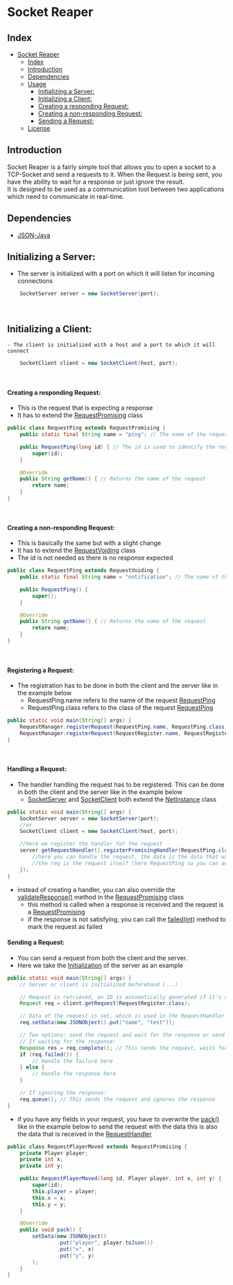 # Socket Reaper

## Index

- [Socket Reaper](#socket-reaper)
    - [Index](#index)
    - [Introduction](#introduction)
    - [Dependencies](#dependencies)
    - [Usage](#usage)
        - [Initializing a Server:](#initializing-a-server)
        - [Initializing a Client:](#initializing-a-client)
        - [Creating a responding Request:](#creating-a-responding-request)
        - [Creating a non-responding Request:](#creating-a-non-responding-request)
        - [Sending a Request:](#sending-a-request)
    - [License](#license)

## Introduction

Socket Reaper is a fairly simple tool that allows you to open a socket to a TCP-Socket and send a requests to it.
When the Request is being sent, you have the ability to wait for a response or just ignore the result.<br>
It is designed to be used as a communication tool between two applications which need to communicate in real-time.<br>

## Dependencies

- [JSON-Java](https://mvnrepository.com/artifact/org.json/json)

## Initializing a Server:

- The server is initialized with a port on which it will listen for incoming connections

```java
    SocketServer server = new SocketServer(port);
```

<br>

## Initializing a Client:

    - The client is initialized with a host and a port to which it will connect

```java
    SocketClient client = new SocketClient(host, port);
```

<br>

#### Creating a responding Request:

- This is the request that is expecting a response
- It has to extend
  the [RequestPromising](src/main/java/com/github/redreaperlp/socketapi/communication/request/special/RequestPromising.java)
  class

```java
public class RequestPing extends RequestPromising {
    public static final String name = "ping"; // The name of the request (used for identification so it should be unique)

    public RequestPing(long id) { // The id is used to identify the request when the response is received
        super(id);
    }

    @Override
    public String getName() { // Returns the name of the request
        return name;
    }
}
```

<br>

#### Creating a non-responding Request:

- This is basically the same but with a slight change
- It has to extend
  the [RequestVoiding](src/main/java/com/github/redreaperlp/socketapi/communication/request/special/RequestVoiding.java)
  class
- The id is not needed as there is no response expected

```java
public class RequestPing extends RequestVoiding {
    public static final String name = "notification"; // The name of the request (used for identification so it should be unique)

    public RequestPing() {
        super();
    }

    @Override
    public String getName() { // Returns the name of the request
        return name;
    }
}
```

<br>

#### Registering a Request:

- The registration has to be done in both the client and the server like in the example below
    - RequestPing.name refers to the name of the request [RequestPing](#creating-a-responding-request)
    - RequestPing.class refers to the class of the request [RequestPing](#creating-a-responding-request)

```java
public static void main(String[] args) {
    RequestManager.registerRequest(RequestPing.name, RequestPing.class);
    RequestManager.registerRequest(RequestRegister.name, RequestRegister.class);
}
``` 

<br>

#### Handling a Request:

- The handler handling the request has to be registered. This can be done in both the client and the server like in the
  example below
    - [SocketServer](#initializing-a-server) and [SocketClient](#initializing-a-client) both extend the
      [NetInstance](src/main/java/com/github/redreaperlp/socketapi/ns/NetInstance.java) class

```java
public static void main(String[] args) {
    SocketServer server = new SocketServer(port);
    //or
    SocketClient client = new SocketClient(host, port);

    //here we register the handler for the request
    server.getRequestHandler().registerPromisingHandler(RequestPing.class, (req, data) -> {
        //here you can handle the request, the data is the data that was sent with the request
        //the req is the request itself (here RequestPing so you can access all fields and methods of the request)
    });
}
```

- instead of creating a handler, you can also override
  the [validateResponse()](src/main/java/com/github/redreaperlp/socketapi/ns/RequestHandler.java#L33) method in
  the [RequestPromising](src/main/java/com/github/redreaperlp/socketapi/communication/request/special/RequestVoiding.java)
  class
    - this method is called when a response is received and the request is
      a [RequestPromising](src/main/java/com/github/redreaperlp/socketapi/communication/request/special/RequestPromising.java)
    - if the response is not satisfying, you can call
      the [failed(int)](src/main/java/com/github/redreaperlp/socketapi/communication/request/special/RequestPromising.java#L172)
      method to mark the request as failed
      <br>

#### Sending a Request:
    
- You can send a request from both the client and the server.
- Here we take the [Initialization](#initializing-a-server) of the server as an example

```java
public static void main(String[] args) {
    // Server or client is initialized beforehand (...)

    // Request is retrieved, an ID is automatically generated if it's a response request
    Request req = client.getRequest(RequestRegister.class);

    // Data of the request is set, which is used in the RequestHandler
    req.setData(new JSONObject().put("name", "test"));

    // Two options: send the request and wait for the response or send the request and ignore the response
    // If waiting for the response:
    Response res = req.complete(); // This sends the request, waits for the response, or marks it as failed if it times out
    if (req.failed()) {
        // Handle the failure here
    } else {
        // Handle the response here
    }

    // If ignoring the response:
    req.queue(); // This sends the request and ignores the response
}
```

- if you have any fields in your request, you have to overwrite
  the [pack()](src/main/java/com/github/redreaperlp/socketapi/communication/request/Request.java#L23) like in the
  example below to send the request with the data
  this is also the data that is received in
  the [RequestHandler](src/main/java/com/github/redreaperlp/socketapi/ns/RequestHandler.java)

```java
public class RequestPlayerMoved extends RequestPromising {
    private Player player;
    private int x;
    private int y;

    public RequestPlayerMoved(long id, Player player, int x, int y) {
        super(id);
        this.player = player;
        this.x = x;
        this.y = y;
    }

    @Override
    public void pack() {
        setData(new JSONObject()
                .put("player", player.toJson())
                .put("x", x)
                .put("y", y)
        );
    }
}
```
